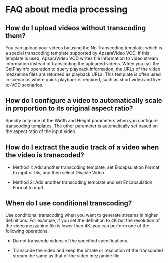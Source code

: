FAQ about media processing 
===============================================



**How do I upload videos without transcoding them?** 
-------------------------------------------------------------------------

You can upload your videos by using the No Transcoding template, which is a special transcoding template supported by ApsaraVideo VOD. If this template is used, ApsaraVideo VOD writes file information to video stream information instead of transcoding the uploaded videos. When you call the GetPlayInfo operation to query playback information, the URLs of the video mezzanine files are returned as playback URLs. This template is often used in scenarios where quick playback is required, such as short video and live-to-VOD scenarios.

How do I configure a video to automatically scale in proportion to its original aspect ratio? 
------------------------------------------------------------------------------------------------------------------

Specify only one of the Width and Height parameters when you configure transcoding templates. The other parameter is automatically set based on the aspect ratio of the input video.

How do I extract the audio track of a video when the video is transcoded? 
----------------------------------------------------------------------------------------------

* Method 1: Add another transcoding template, set Encapsulation Format to mp4 or hls, and then select Disable Video.

  

* Method 2: Add another transcoding template and set Encapsulation Format to mp3.

  




When do I use conditional transcoding? 
-----------------------------------------------------------

Use conditional transcoding when you want to generate streams in higher definitions. For example, if you set the definition to 4K but the resolution of the video mezzanine file is lower than 4K, you can perform one of the following operations: 

* Do not transcode videos of the specified specifications.

  

* Transcode the video and keep the bitrate or resolution of the transcoded stream the same as that of the video mezzanine file.

  



